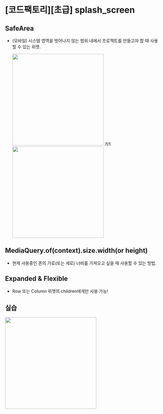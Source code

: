 # [코드팩토리][초급] splash_screen

## SafeArea

- (모바일) 시스템 영역을 벗어나지 않는 범위 내에서 프로젝트를 만들고자 할 때 사용할 수 있는 위젯.

  <img height="300"  src="https://user-images.githubusercontent.com/58096698/212113288-cc17e992-f65a-4adb-ade3-ec0b75421658.png"></img> /t/t
  <img height="300" src="https://user-images.githubusercontent.com/58096698/212113381-a0a33d4b-9843-4f5d-a8d9-e324ec8ddf51.png"></img>

## MediaQuery.of(context).size.width(or height)

- 현재 사용중인 폰의 가로(또는 세로) 너비를 가져오고 싶을 때 사용할 수 있는 방법.

## Expanded & Flexible

- Row 또는 Column 위젯의 children에게만 사용 가능!

## 실습

<img height="300" src="https://user-images.githubusercontent.com/58096698/212124260-f7fb7efe-001a-47e2-8257-77ebde316229.png"></img>
